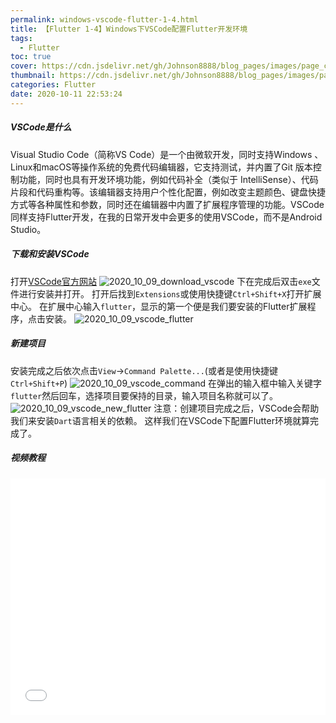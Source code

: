 ```yaml
---
permalink: windows-vscode-flutter-1-4.html
title: 【Flutter 1-4】Windows下VSCode配置Flutter开发环境
tags:
  - Flutter
toc: true
cover: https://cdn.jsdelivr.net/gh/Johnson8888/blog_pages/images/page_conver_flutter_blue.jpeg
thumbnail: https://cdn.jsdelivr.net/gh/Johnson8888/blog_pages/images/page_conver_flutter_blue.jpeg
categories: Flutter
date: 2020-10-11 22:53:24
---
```


##### **VSCode是什么**
Visual Studio Code（简称VS Code）是一个由微软开发，同时支持Windows 、 Linux和macOS等操作系统的免费代码编辑器，它支持测试，并内置了Git 版本控制功能，同时也具有开发环境功能，例如代码补全（类似于 IntelliSense）、代码片段和代码重构等。该编辑器支持用户个性化配置，例如改变主题颜色、键盘快捷方式等各种属性和参数，同时还在编辑器中内置了扩展程序管理的功能。VSCode同样支持Flutter开发，在我的日常开发中会更多的使用VSCode，而不是Android Studio。

##### **下载和安装VSCode**
打开[VSCode官方网站](https://code.visualstudio.com/)
![2020_10_09_download_vscode](https://cdn.jsdelivr.net/gh/Johnson8888/blog_pages/images/2020_10_09_download_vscode.png)
下在完成后双击`exe`文件进行安装并打开。
打开后找到`Extensions`或使用快捷键`Ctrl+Shift+X`打开扩展中心。
在扩展中心输入`flutter`，显示的第一个便是我们要安装的Flutter扩展程序，点击安装。
![2020_10_09_vscode_flutter](https://cdn.jsdelivr.net/gh/Johnson8888/blog_pages/images/2020_10_09_vscode_flutter.png)

##### **新建项目**
安装完成之后依次点击`View`->`Command Palette...`(或者是使用快捷键`Ctrl+Shift+P`)
![2020_10_09_vscode_command](https://cdn.jsdelivr.net/gh/Johnson8888/blog_pages/images/2020_10_09_vscode_command.png)
在弹出的输入框中输入关键字`flutter`然后回车，选择项目要保持的目录，输入项目名称就可以了。
![2020_10_09_vscode_new_flutter](https://cdn.jsdelivr.net/gh/Johnson8888/blog_pages/images/2020_10_09_vscode_new_flutter.png)
注意：创建项目完成之后，VSCode会帮助我们来安装`Dart`语言相关的依赖。
这样我们在VSCode下配置Flutter环境就算完成了。



##### 视频教程
<div style="position: relative; width: 100%; height: 0; padding-bottom: 75%;">
    <iframe src="//player.bilibili.com/player.html?aid=287403050&bvid=BV1gf4y1B7yJ&cid=245689967&page=1" scrolling="no" border="0" frameborder="no" framespacing="0" allowfullscreen="true" style="position: absolute; width: 100%; height: 100%; left: 0; top: 0;">
    </iframe>
</div>